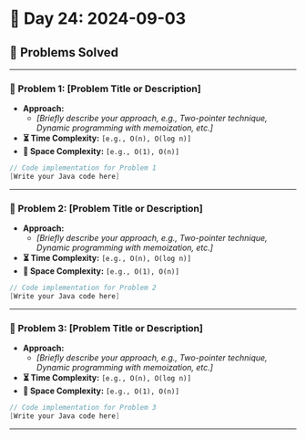 
# 📅 Day 24: 2024-09-03

## 🚀 Problems Solved

---

### 🧩 Problem 1: [Problem Title or Description]
- **Approach:**
  - *[Briefly describe your approach, e.g., Two-pointer technique, Dynamic programming with memoization, etc.]*
- **⏳ Time Complexity:** `[e.g., O(n), O(log n)]`
- **💾 Space Complexity:** `[e.g., O(1), O(n)]`

```java
// Code implementation for Problem 1
[Write your Java code here]
```

---

### 🧩 Problem 2: [Problem Title or Description]
- **Approach:**
  - *[Briefly describe your approach, e.g., Two-pointer technique, Dynamic programming with memoization, etc.]*
- **⏳ Time Complexity:** `[e.g., O(n), O(log n)]`
- **💾 Space Complexity:** `[e.g., O(1), O(n)]`

```java
// Code implementation for Problem 2
[Write your Java code here]
```

---

### 🧩 Problem 3: [Problem Title or Description]
- **Approach:**
  - *[Briefly describe your approach, e.g., Two-pointer technique, Dynamic programming with memoization, etc.]*
- **⏳ Time Complexity:** `[e.g., O(n), O(log n)]`
- **💾 Space Complexity:** `[e.g., O(1), O(n)]`

```java
// Code implementation for Problem 3
[Write your Java code here]
```

---

